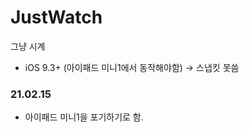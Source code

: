 # JustWatch

그냥 시계

- iOS 9.3+ (아이패드 미니1에서 동작해야함)
    -> 스냅킷 못씀
### 21.02.15 
- 아이패드 미니1을 포기하기로 함. 
